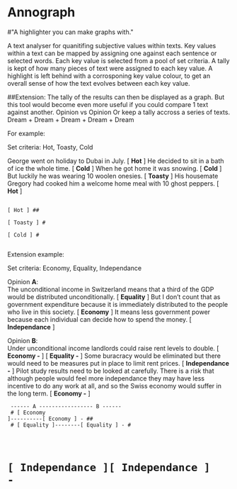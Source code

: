 Annograph
============

#"A highlighter you can make graphs with."

A text analyser for quanitifing subjective values within texts.
Key values within a text can be mapped by assigning one against each sentence or selected words.
Each key value is selected from a pool of set criteria.
A tally is kept of how many pieces of text were assigned to each key value.
A highlight is left behind with a corrosponing key value colour, to get an overall sense of how the text evolves between each key value.

##Extension:
The tally of the results can then be displayed as a graph.
But this tool would become even more useful if you could compare 1 text against another.
Opinion vs Opinion
Or keep a tally accross a series of texts.
Dream + Dream + Dream + Dream + Dream


For example:

Set criteria: Hot, Toasty, Cold

George went on holiday to Dubai in July. [ **Hot** ] He decided to sit in a bath of ice the whole time. [ **Cold** ] When he got home it was snowing. [ **Cold** ] But luckily he was wearing 10 woolen onesies. [ **Toasty** ] His housemate Gregory had cooked him a welcome home meal with 10 ghost peppers. [ **Hot** ]

<code>
[ Hot ] ## <br/>
[ Toasty ] # <br/>
[ Cold ] # <br/>
</code>


Extension example:

Set criteria: Economy, Equality, Independance

Opinion **A**:<br/>
The unconditional income in Switzerland means that a third of the GDP would be distributed unconditionally. [ **Equality** ] But I don’t count that as government expenditure because it is immediately distributed to the people who live in this society. [ **Economy** ] It means less government power because each individual can decide how to spend the money. [ **Independance** ]

Opinion **B**:<br/>
Under unconditional income landlords could raise rent levels to double. [ **Economy -** ] [ **Equality -** ] Some buracracy would be eliminated but there would need to be measures put in place to limit rent prices. [ **Independance -** ] Pilot study results need to be looked at carefully. There is a risk that although people would feel more independance they may have less incentive to do any work at all, and so the Swiss economy would suffer in the long term. [ **Economy -** ]

<code>  ------ A ----------------- B ------      <br/>
 	    # [ Economy ]----------[ Economy ] - ## <br/>
 	   # [ Equality ]--------[ Equality ] - # <br/>
   # [ Independance ][ Independance ] - #
</code>
